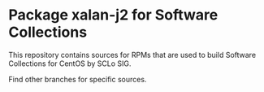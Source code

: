 # Package xalan-j2 for Software Collections

This repository contains sources for RPMs that are used
to build Software Collections for CentOS by SCLo SIG.

Find other branches for specific sources.
